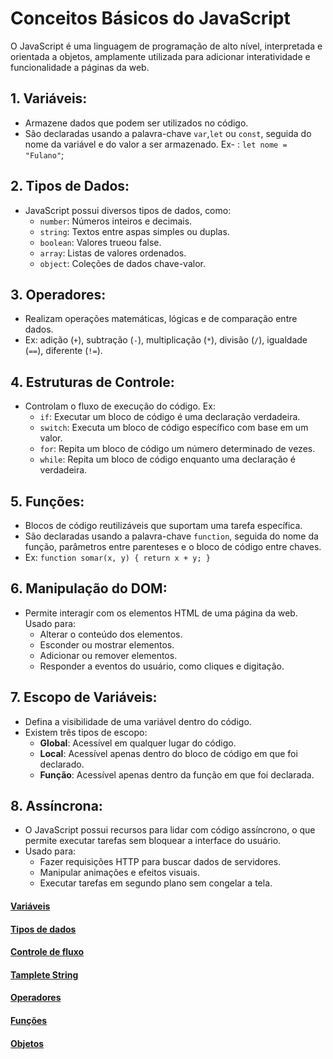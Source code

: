 # Conceitos Básicos do JavaScript

O JavaScript é uma linguagem de programação de alto nível, interpretada e orientada a objetos, amplamente utilizada para adicionar interatividade e funcionalidade a páginas da web.

## 1. Variáveis:

- Armazene dados que podem ser utilizados no código.
- São declaradas usando a palavra-chave `var`,`let` ou `const`, seguida do nome da variável e do valor a ser armazenado. 
Ex- : `let nome = "Fulano"`;

## 2. Tipos de Dados:

- JavaScript possui diversos tipos de dados, como:
  - `number`: Números inteiros e decimais.
  - `string`: Textos entre aspas simples ou duplas.
  - `boolean`: Valores trueou false.
  - `array`: Listas de valores ordenados.
  - `object`: Coleções de dados chave-valor.

## 3. Operadores:

- Realizam operações matemáticas, lógicas e de comparação entre dados.
- Ex: adição (`+`), subtração (`-`), multiplicação (`*`), divisão (`/`), igualdade (`==`), diferente (`!=`).

## 4. Estruturas de Controle:

- Controlam o fluxo de execução do código.
Ex:
  - `if`: Executar um bloco de código é uma declaração verdadeira.
  - `switch`: Executa um bloco de código específico com base em um valor.
  - `for`: Repita um bloco de código um número determinado de vezes.
  - `while`: Repita um bloco de código enquanto uma declaração é verdadeira.

## 5. Funções:

- Blocos de código reutilizáveis ​​que suportam uma tarefa específica.
- São declaradas usando a palavra-chave `function`, seguida do nome da função, parâmetros entre parenteses e o bloco de código entre chaves.
- Ex: `function somar(x, y) { return x + y; }`

## 6. Manipulação do DOM:

- Permite interagir com os elementos HTML de uma página da web.
Usado para:
  - Alterar o conteúdo dos elementos.
  - Esconder ou mostrar elementos.
  - Adicionar ou remover elementos.
  - Responder a eventos do usuário, como cliques e digitação.

## 7. Escopo de Variáveis:

- Defina a visibilidade de uma variável dentro do código.
- Existem três tipos de escopo:
  - **Global**: Acessível em qualquer lugar do código.
  - **Local**: Acessível apenas dentro do bloco de código em que foi declarado.
  - **Função**: Acessível apenas dentro da função em que foi declarada.

## 8. Assíncrona:

- O JavaScript possui recursos para lidar com código assíncrono, o que permite executar tarefas sem bloquear a interface do usuário.
- Usado para:
  - Fazer requisições HTTP para buscar dados de servidores.
  - Manipular animações e efeitos visuais.
  - Executar tarefas em segundo plano sem congelar a tela.

#### [Variáveis](../Conceitos-base/variaveis/variaveis.md)

#### [Tipos de dados](../Conceitos-base/Tipos-de-dados/tipos-de-dados.md)

#### [Controle de fluxo](../Conceitos-base/controle-de-fluxo/controle-fluxo.md)

#### [Tamplete String](../Conceitos-base/definição/Tamplate-String/TamplateString.md)

#### [Operadores](../Conceitos-base/operadores/operadores.md)

#### [Funções](../Conceitos-base/Funções/functions.md)

#### [Objetos](../Conceitos-base/Objetos/objetos.md)